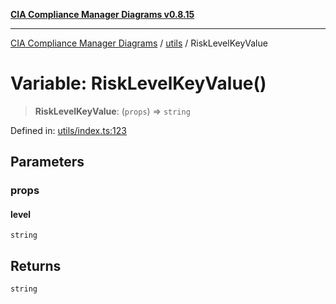 [**CIA Compliance Manager Diagrams v0.8.15**](../../README.md)

***

[CIA Compliance Manager Diagrams](../../modules.md) / [utils](../README.md) / RiskLevelKeyValue

# Variable: RiskLevelKeyValue()

> **RiskLevelKeyValue**: (`props`) => `string`

Defined in: [utils/index.ts:123](https://github.com/Hack23/cia-compliance-manager/blob/50a3bb1fa64948444e36c06fee075b5043350db0/src/utils/index.ts#L123)

## Parameters

### props

#### level

`string`

## Returns

`string`
